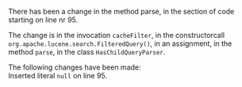 There has been a change in the method parse, in the section of code starting on line nr 95.
  
The change is in the invocation ```cacheFilter```, in the constructorcall ```org.apache.lucene.search.FilteredQuery()```, in an assignment, in the method ```parse```, in the class ```HasChildQueryParser```.
  
The following changes have been made:  
Inserted literal ```null``` on line 95.  
